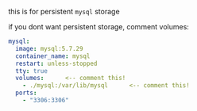 this is for persistent `mysql` storage

if you dont want persistent storage, comment volumes:
```yml
mysql:
  image: mysql:5.7.29
  container_name: mysql
  restart: unless-stopped
  tty: true
  volumes:      <-- comment this!
    - ./mysql:/var/lib/mysql      <-- comment this!
  ports:
    - "3306:3306"
```
